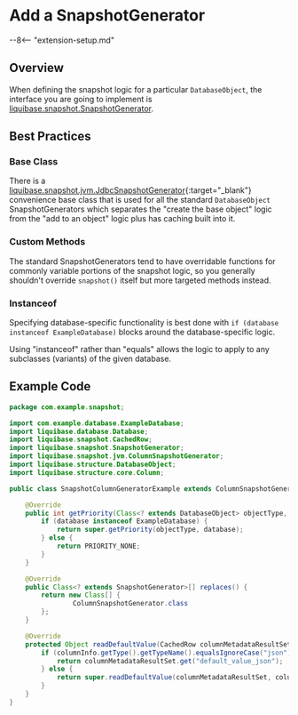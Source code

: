 # Add a SnapshotGenerator

--8<-- "extension-setup.md"

## Overview

When defining the snapshot logic for a particular `DatabaseObject`, the interface you are going to implement is [liquibase.snapshot.SnapshotGenerator](../../code/api/snapshot-snapshotgenerator.md).

## Best Practices

### Base Class

There is a [liquibase.snapshot.jvm.JdbcSnapshotGenerator](https://javadocs.liquibase.com/liquibase-core/liquibase/snapshot/jvm/JdbcSnapshotGenerator.html){:target="_blank"} convenience base class that is used for all the standard `DatabaseObject` SnapshotGenerators which
separates the "create the base object" logic from the "add to an object" logic plus has caching built into it. 

### Custom Methods

The standard SnapshotGenerators tend to have overridable functions for commonly variable portions of the snapshot logic, so you generally shouldn't override
`snapshot()` itself but more targeted methods instead.

### Instanceof

Specifying database-specific functionality is best done with `if (database instanceof ExampleDatabase)` blocks around the database-specific logic. 

Using "instanceof" rather than "equals" allows the logic to apply to any subclasses (variants) of the given database.


## Example Code

```java
package com.example.snapshot;

import com.example.database.ExampleDatabase;
import liquibase.database.Database;
import liquibase.snapshot.CachedRow;
import liquibase.snapshot.SnapshotGenerator;
import liquibase.snapshot.jvm.ColumnSnapshotGenerator;
import liquibase.structure.DatabaseObject;
import liquibase.structure.core.Column;

public class SnapshotColumnGeneratorExample extends ColumnSnapshotGenerator {

    @Override
    public int getPriority(Class<? extends DatabaseObject> objectType, Database database) {
        if (database instanceof ExampleDatabase) {
            return super.getPriority(objectType, database);
        } else {
            return PRIORITY_NONE;
        }
    }

    @Override
    public Class<? extends SnapshotGenerator>[] replaces() {
        return new Class[] {
                ColumnSnapshotGenerator.class
        };
    }

    @Override
    protected Object readDefaultValue(CachedRow columnMetadataResultSet, Column columnInfo, Database database) {
        if (columnInfo.getType().getTypeName().equalsIgnoreCase("json")) {
            return columnMetadataResultSet.get("default_value_json");
        } else {
            return super.readDefaultValue(columnMetadataResultSet, columnInfo, database);
        }
    }
}
```